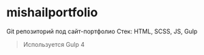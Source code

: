 # mishailportfolio
Git репозиторий под сайт-портфолио
Стек: HTML, SCSS, JS, Gulp
> Используется Gulp 4 <br>

